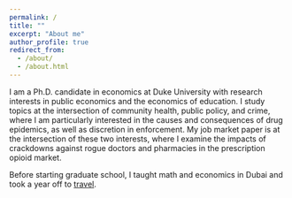```yaml
---
permalink: /
title: ""
excerpt: "About me"
author_profile: true
redirect_from: 
  - /about/
  - /about.html
---
```


<meta name="google-site-verification" content="F1PA5O0lN6ADr5Cde5ABVSGNCeayniG2Il_SGyFGQjA" />


I am a Ph.D. candidate in economics at Duke University with research interests in public economics and the economics of education. I study topics at the intersection of community health, public policy, and crime, where I am particularly interested in the causes and consequences of drug epidemics, as well as discretion in enforcement. My job market paper is at the intersection of these two interests, where I examine the impacts of crackdowns against rogue doctors and pharmacies in the prescription opioid market. 

Before starting graduate school, I taught math and economics in Dubai and took a year off to [travel](https://twitter.com/adamksoliman/status/1402014895214776331?s=20&t=kWelDx7GIkrv42lqRBRhfQ). 
